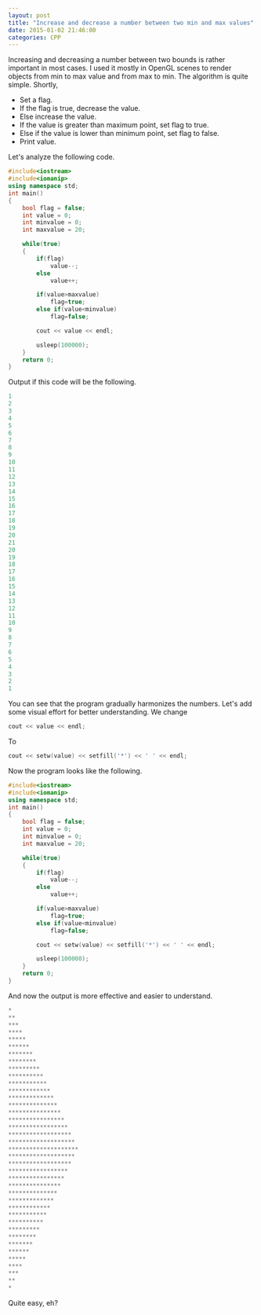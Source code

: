 ```yaml
---
layout: post
title: "Increase and decrease a number between two min and max values"
date: 2015-01-02 21:46:00
categories: CPP
---
```

Increasing and decreasing a number between two bounds is rather important in most cases. I used it mostly in OpenGL scenes to render objects from min to
max value and from max to min. The algorithm is quite simple. Shortly,

* Set a flag.
* If the flag is true, decrease the value.
* Else increase the value.
* If the value is greater than maximum point, set flag to true.
* Else if the value is lower than minimum point, set flag to false.
* Print value.

Let's analyze the following code.

```cpp
#include<iostream>
#include<iomanip>
using namespace std;
int main()
{
    bool flag = false;
    int value = 0;
    int minvalue = 0;
    int maxvalue = 20;

    while(true)
    {
        if(flag)
            value--;
        else
            value++;

        if(value>maxvalue)
            flag=true;
        else if(value<minvalue)
            flag=false;

        cout << value << endl;

        usleep(100000);
    }
    return 0;
}
```

Output if this code will be the following.

```cpp
1
2
3
4
5
6
7
8
9
10
11
12
13
14
15
16
17
18
19
20
21
20
19
18
17
16
15
14
13
12
11
10
9
8
7
6
5
4
3
2
1
```

You can see that the program gradually harmonizes the numbers. Let's add some
visual effort for better understanding. We change

```cpp
cout << value << endl;
```

To

```cpp
cout << setw(value) << setfill('*') << ' ' << endl;
```

Now the program looks like the following.

```cpp
#include<iostream>
#include<iomanip>
using namespace std;
int main()
{
    bool flag = false;
    int value = 0;
    int minvalue = 0;
    int maxvalue = 20;

    while(true)
    {
        if(flag)
            value--;
        else
            value++;

        if(value>maxvalue)
            flag=true;
        else if(value<minvalue)
            flag=false;

        cout << setw(value) << setfill('*') << ' ' << endl;

        usleep(100000);
    }
    return 0;
}
```

And now the output is more effective and easier to understand.

```cpp
* 
** 
*** 
**** 
***** 
****** 
******* 
******** 
********* 
********** 
*********** 
************ 
************* 
************** 
*************** 
**************** 
***************** 
****************** 
******************* 
******************** 
******************* 
****************** 
***************** 
**************** 
*************** 
************** 
************* 
************ 
*********** 
********** 
********* 
******** 
******* 
****** 
***** 
**** 
*** 
** 
*
```

Quite easy, eh?

